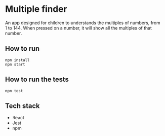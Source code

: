 # Multiple finder

An app designed for children to understands the multiples of numbers, from 1 to 144. When pressed on a number, it will show all the multiples of that number.

## How to run

```
npm install
npm start
```

## How to run the tests

```
npm test
```

## Tech stack

- React
- Jest
- npm
